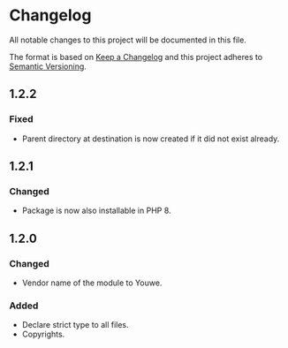 # Changelog
All notable changes to this project will be documented in this file.

The format is based on [Keep a Changelog](http://keepachangelog.com/en/1.0.0/)
and this project adheres to [Semantic Versioning](http://semver.org/spec/v2.0.0.html).

## 1.2.2
### Fixed
- Parent directory at destination is now created if it did not exist already.

## 1.2.1
### Changed
- Package is now also installable in PHP 8.

## 1.2.0
### Changed
- Vendor name of the module to Youwe.

### Added
- Declare strict type to all files.
- Copyrights.
